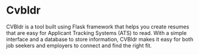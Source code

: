 # Cvbldr
CVBldr is a tool built using Flask framework that helps you create resumes that are easy for Applicant Tracking Systems (ATS) to read. With a simple interface and a database to store information, CVBldr makes it easy for both job seekers and employers to connect and find the right fit.
